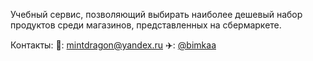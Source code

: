 Учебный сервис, позволяющий выбирать наиболее дешевый набор продуктов среди магазинов, представленных на сбермаркете.

Контакты:
📧: [mintdragon@yandex.ru](mailto:mintdragon@yandex.ru)
✈️: [@bimkaa](https://t.me/bimkaa)
